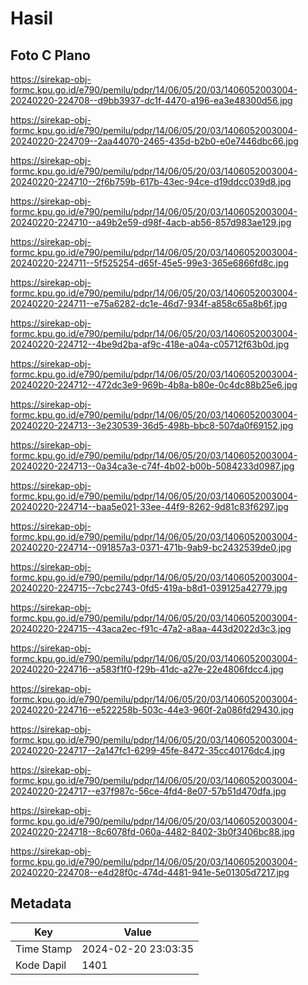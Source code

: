 # Hasil

## Foto C Plano

https://sirekap-obj-formc.kpu.go.id/e790/pemilu/pdpr/14/06/05/20/03/1406052003004-20240220-224708--d9bb3937-dc1f-4470-a196-ea3e48300d56.jpg

https://sirekap-obj-formc.kpu.go.id/e790/pemilu/pdpr/14/06/05/20/03/1406052003004-20240220-224709--2aa44070-2465-435d-b2b0-e0e7446dbc66.jpg

https://sirekap-obj-formc.kpu.go.id/e790/pemilu/pdpr/14/06/05/20/03/1406052003004-20240220-224710--2f6b759b-617b-43ec-94ce-d19ddcc039d8.jpg

https://sirekap-obj-formc.kpu.go.id/e790/pemilu/pdpr/14/06/05/20/03/1406052003004-20240220-224710--a49b2e59-d98f-4acb-ab56-857d983ae129.jpg

https://sirekap-obj-formc.kpu.go.id/e790/pemilu/pdpr/14/06/05/20/03/1406052003004-20240220-224711--5f525254-d65f-45e5-99e3-365e6866fd8c.jpg

https://sirekap-obj-formc.kpu.go.id/e790/pemilu/pdpr/14/06/05/20/03/1406052003004-20240220-224711--e75a6282-dc1e-46d7-934f-a858c65a8b6f.jpg

https://sirekap-obj-formc.kpu.go.id/e790/pemilu/pdpr/14/06/05/20/03/1406052003004-20240220-224712--4be9d2ba-af9c-418e-a04a-c05712f63b0d.jpg

https://sirekap-obj-formc.kpu.go.id/e790/pemilu/pdpr/14/06/05/20/03/1406052003004-20240220-224712--472dc3e9-969b-4b8a-b80e-0c4dc88b25e6.jpg

https://sirekap-obj-formc.kpu.go.id/e790/pemilu/pdpr/14/06/05/20/03/1406052003004-20240220-224713--3e230539-36d5-498b-bbc8-507da0f69152.jpg

https://sirekap-obj-formc.kpu.go.id/e790/pemilu/pdpr/14/06/05/20/03/1406052003004-20240220-224713--0a34ca3e-c74f-4b02-b00b-5084233d0987.jpg

https://sirekap-obj-formc.kpu.go.id/e790/pemilu/pdpr/14/06/05/20/03/1406052003004-20240220-224714--baa5e021-33ee-44f9-8262-9d81c83f6297.jpg

https://sirekap-obj-formc.kpu.go.id/e790/pemilu/pdpr/14/06/05/20/03/1406052003004-20240220-224714--091857a3-0371-471b-9ab9-bc2432539de0.jpg

https://sirekap-obj-formc.kpu.go.id/e790/pemilu/pdpr/14/06/05/20/03/1406052003004-20240220-224715--7cbc2743-0fd5-419a-b8d1-039125a42779.jpg

https://sirekap-obj-formc.kpu.go.id/e790/pemilu/pdpr/14/06/05/20/03/1406052003004-20240220-224715--43aca2ec-f91c-47a2-a8aa-443d2022d3c3.jpg

https://sirekap-obj-formc.kpu.go.id/e790/pemilu/pdpr/14/06/05/20/03/1406052003004-20240220-224716--a583f1f0-f29b-41dc-a27e-22e4806fdcc4.jpg

https://sirekap-obj-formc.kpu.go.id/e790/pemilu/pdpr/14/06/05/20/03/1406052003004-20240220-224716--e522258b-503c-44e3-960f-2a086fd29430.jpg

https://sirekap-obj-formc.kpu.go.id/e790/pemilu/pdpr/14/06/05/20/03/1406052003004-20240220-224717--2a147fc1-6299-45fe-8472-35cc40176dc4.jpg

https://sirekap-obj-formc.kpu.go.id/e790/pemilu/pdpr/14/06/05/20/03/1406052003004-20240220-224717--e37f987c-56ce-4fd4-8e07-57b51d470dfa.jpg

https://sirekap-obj-formc.kpu.go.id/e790/pemilu/pdpr/14/06/05/20/03/1406052003004-20240220-224718--8c6078fd-060a-4482-8402-3b0f3406bc88.jpg

https://sirekap-obj-formc.kpu.go.id/e790/pemilu/pdpr/14/06/05/20/03/1406052003004-20240220-224708--e4d28f0c-474d-4481-941e-5e01305d7217.jpg


## Metadata

| Key        | Value               |
| ---------- | ------------------- |
| Time Stamp | 2024-02-20 23:03:35 |
| Kode Dapil | 1401                |



